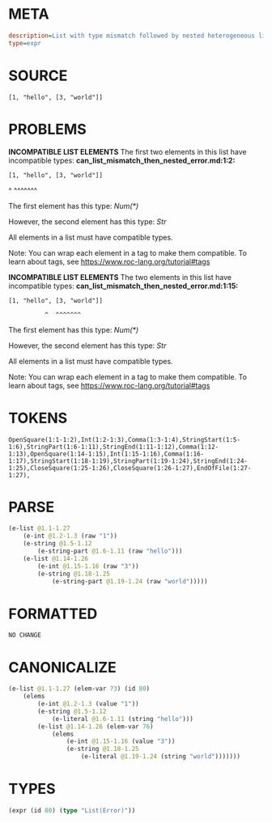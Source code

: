 # META
~~~ini
description=List with type mismatch followed by nested heterogeneous list
type=expr
~~~
# SOURCE
~~~roc
[1, "hello", [3, "world"]]
~~~
# PROBLEMS
**INCOMPATIBLE LIST ELEMENTS**
The first two elements in this list have incompatible types:
**can_list_mismatch_then_nested_error.md:1:2:**
```roc
[1, "hello", [3, "world"]]
```
 ^  ^^^^^^^

The first element has this type:
    _Num(*)_

However, the second element has this type:
    _Str_

All elements in a list must have compatible types.

Note: You can wrap each element in a tag to make them compatible.
To learn about tags, see <https://www.roc-lang.org/tutorial#tags>

**INCOMPATIBLE LIST ELEMENTS**
The two elements in this list have incompatible types:
**can_list_mismatch_then_nested_error.md:1:15:**
```roc
[1, "hello", [3, "world"]]
```
              ^  ^^^^^^^

The first element has this type:
    _Num(*)_

However, the second element has this type:
    _Str_

All elements in a list must have compatible types.

Note: You can wrap each element in a tag to make them compatible.
To learn about tags, see <https://www.roc-lang.org/tutorial#tags>

# TOKENS
~~~zig
OpenSquare(1:1-1:2),Int(1:2-1:3),Comma(1:3-1:4),StringStart(1:5-1:6),StringPart(1:6-1:11),StringEnd(1:11-1:12),Comma(1:12-1:13),OpenSquare(1:14-1:15),Int(1:15-1:16),Comma(1:16-1:17),StringStart(1:18-1:19),StringPart(1:19-1:24),StringEnd(1:24-1:25),CloseSquare(1:25-1:26),CloseSquare(1:26-1:27),EndOfFile(1:27-1:27),
~~~
# PARSE
~~~clojure
(e-list @1.1-1.27
	(e-int @1.2-1.3 (raw "1"))
	(e-string @1.5-1.12
		(e-string-part @1.6-1.11 (raw "hello")))
	(e-list @1.14-1.26
		(e-int @1.15-1.16 (raw "3"))
		(e-string @1.18-1.25
			(e-string-part @1.19-1.24 (raw "world")))))
~~~
# FORMATTED
~~~roc
NO CHANGE
~~~
# CANONICALIZE
~~~clojure
(e-list @1.1-1.27 (elem-var 73) (id 80)
	(elems
		(e-int @1.2-1.3 (value "1"))
		(e-string @1.5-1.12
			(e-literal @1.6-1.11 (string "hello")))
		(e-list @1.14-1.26 (elem-var 76)
			(elems
				(e-int @1.15-1.16 (value "3"))
				(e-string @1.18-1.25
					(e-literal @1.19-1.24 (string "world")))))))
~~~
# TYPES
~~~clojure
(expr (id 80) (type "List(Error)"))
~~~
